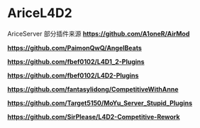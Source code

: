 # AriceL4D2
AriceServer
部分插件来源
**https://github.com/A1oneR/AirMod**

**https://github.com/PaimonQwQ/AngelBeats**

**https://github.com/fbef0102/L4D1_2-Plugins**

**https://github.com/fbef0102/L4D2-Plugins**

**https://github.com/fantasylidong/CompetitiveWithAnne**

**https://github.com/Target5150/MoYu_Server_Stupid_Plugins**

**https://github.com/SirPlease/L4D2-Competitive-Rework**

